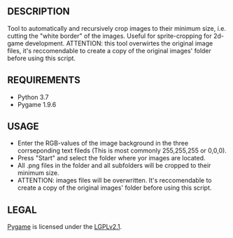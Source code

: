 DESCRIPTION
------------------
Tool to automatically and recursively crop images to their minimum size, i.e. cutting the "white border" of the images.
Useful for sprite-cropping for 2d-game development.
ATTENTION: this tool overwirtes the original image files, it's reccomendable to create a copy of the original images' folder before using this script.


REQUIREMENTS
------------------

* Python 3.7
* Pygame 1.9.6


USAGE
-------------------
* Enter the RGB-values of the image background in the three corrseponding text fileds (This is most commonly 255,255,255 or 0,0,0).
* Press "Start" and select the folder where yor images are located.
* All .png files in the folder and all subfolders will be cropped to their minimum size.
* ATTENTION: images files will be overwritten. It's reccomendable to create a copy of the original images' folder before using this script.

LEGAL
--------------------
<a href=http://www.pygame.org>Pygame</a> is licensed under the <a href=http://www.gnu.org/licenses/old-licenses/lgpl-2.1.html>LGPLv2.1</a>.
